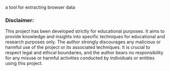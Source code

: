 a tool for extracting browser data

### Disclaimer:
This project has been developed strictly for educational purposes. It aims to provide knowledge and insights into specific techniques for educational and research purposes only. The author strongly discourages any malicious or harmful use of the project or its associated techniques. It is crucial to respect legal and ethical boundaries, and the author bears no responsibility for any misuse or harmful activities conducted by individuals or entities using this project.
